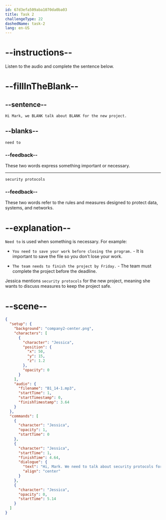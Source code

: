 ```yaml
---
id: 67d3efa509aba1070da0ba03
title: Task 2
challengeType: 22
dashedName: task-2
lang: en-US
---
```


<!-- (Audio) Jessica: Hi Mark, we need to talk about security protocols for the new project. -->

# --instructions--

Listen to the audio and complete the sentence below.

# --fillInTheBlank--

## --sentence--

`Hi Mark, we BLANK talk about BLANK for the new project.`

## --blanks--

`need to`

### --feedback--

These two words express something important or necessary.

---

`security protocols`

### --feedback--

These two words refer to the rules and measures designed to protect data, systems, and networks.

# --explanation--

`Need to` is used when something is necessary. For example:

- `You need to save your work before closing the program.` - It is important to save the file so you don't lose your work.

- `The team needs to finish the project by Friday.` - The team must complete the project before the deadline.

Jessica mentions `security protocols` for the new project, meaning she wants to discuss measures to keep the project safe.

# --scene--

```json
{
  "setup": {
    "background": "company2-center.png",
    "characters": [
      {
        "character": "Jessica",
        "position": {
          "x": 50,
          "y": 15,
          "z": 1.2
        },
        "opacity": 0
      }
    ],
    "audio": {
      "filename": "B1_14-1.mp3",
      "startTime": 1,
      "startTimestamp": 0,
      "finishTimestamp": 3.64
    }
  },
  "commands": [
    {
      "character": "Jessica",
      "opacity": 1,
      "startTime": 0
    },
    {
      "character": "Jessica",
      "startTime": 1,
      "finishTime": 4.64,
      "dialogue": {
        "text": "Hi, Mark. We need to talk about security protocols for the new project.",
        "align": "center"
      }
    },
    {
      "character": "Jessica",
      "opacity": 0,
      "startTime": 5.14
    }
  ]
}
```
